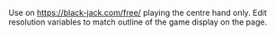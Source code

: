 Use on https://black-jack.com/free/ playing the centre hand only.
Edit resolution variables to match outline of the game display on the page.
